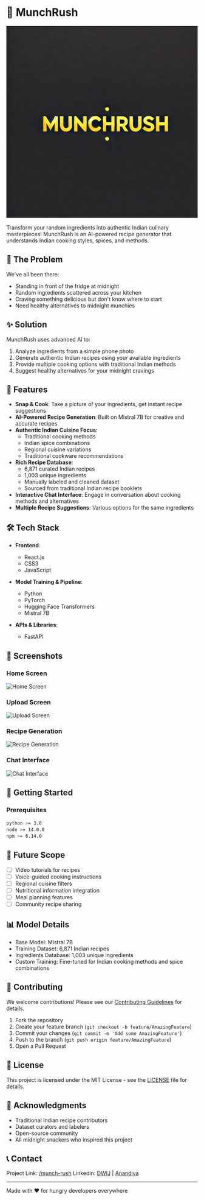 # 🍳 MunchRush

![MunchRush Banner](https://github.com/dwijvas/munch-rush/blob/main/Screenshots/MunchrushLogo.png)

Transform your random ingredients into authentic Indian culinary masterpieces! MunchRush is an AI-powered recipe generator that understands Indian cooking styles, spices, and methods.

## 🌟 The Problem

We've all been there:
- Standing in front of the fridge at midnight
- Random ingredients scattered across your kitchen
- Craving something delicious but don't know where to start
- Need healthy alternatives to midnight munchies


## ✨ Solution

MunchRush uses advanced AI to:
1. Analyze ingredients from a simple phone photo
2. Generate authentic Indian recipes using your available ingredients
3. Provide multiple cooking options with traditional Indian methods
4. Suggest healthy alternatives for your midnight cravings

## 🚀 Features

- **Snap & Cook**: Take a picture of your ingredients, get instant recipe suggestions
- **AI-Powered Recipe Generation**: Built on Mistral 7B for creative and accurate recipes
- **Authentic Indian Cuisine Focus**: 
  - Traditional cooking methods
  - Indian spice combinations
  - Regional cuisine variations
  - Traditional cookware recommendations
- **Rich Recipe Database**:
  - 6,871 curated Indian recipes
  - 1,003 unique ingredients
  - Manually labeled and cleaned dataset
  - Sourced from traditional Indian recipe booklets
- **Interactive Chat Interface**: Engage in conversation about cooking methods and alternatives
- **Multiple Recipe Suggestions**: Various options for the same ingredients

## 🛠 Tech Stack

- **Frontend**: 
  - React.js
  - CSS3
  - JavaScript
  
- **Model Training & Pipeline**:
  - Python
  - PyTorch
  - Hugging Face Transformers
  - Mistral 7B
  
- **APIs & Libraries**:
  - FastAPI

## 📱 Screenshots

### Home Screen
![Home Screen](https://github.com/dwijvas/munch-rush/blob/main/Screenshots/HomeScreen.png)

### Upload Screen
![Upload Screen](https://github.com/dwijvas/munch-rush/blob/main/Screenshots/Upload.png)

### Recipe Generation
![Recipe Generation](https://github.com/dwijvas/munch-rush/blob/main/Screenshots/RecipeGeneration.png)

### Chat Interface
![Chat Interface](https://github.com/dwijvas/munch-rush/blob/main/Screenshots/Chat.png)

## 🚀 Getting Started

### Prerequisites
```bash
python >= 3.8
node >= 14.0.0
npm >= 6.14.0
```

## 🎯 Future Scope

- [ ] Video tutorials for recipes
- [ ] Voice-guided cooking instructions
- [ ] Regional cuisine filters
- [ ] Nutritional information integration
- [ ] Meal planning features
- [ ] Community recipe sharing

## 📊 Model Details

- Base Model: Mistral 7B
- Training Dataset: 6,871 Indian recipes
- Ingredients Database: 1,003 unique ingredients
- Custom Training: Fine-tuned for Indian cooking methods and spice combinations

## 🤝 Contributing

We welcome contributions! Please see our [Contributing Guidelines](CONTRIBUTING.md) for details.

1. Fork the repository
2. Create your feature branch (`git checkout -b feature/AmazingFeature`)
3. Commit your changes (`git commit -m 'Add some AmazingFeature'`)
4. Push to the branch (`git push origin feature/AmazingFeature`)
5. Open a Pull Request

## 📝 License

This project is licensed under the MIT License - see the [LICENSE](LICENSE) file for details.

## 🙏 Acknowledgments

- Traditional Indian recipe contributors
- Dataset curators and labelers
- Open-source community
- All midnight snackers who inspired this project

## 📞 Contact

Project Link: [/munch-rush](https://github.com/dwijvas/munch-rush)
Linkedin: [DWIJ](https://www.linkedin.com/in/dwij-vasisth/) | [Anandiya](https://www.linkedin.com/in/anandiya-sheel-diwan-423455228/)

---
Made with ❤️ for hungry developers everywhere
